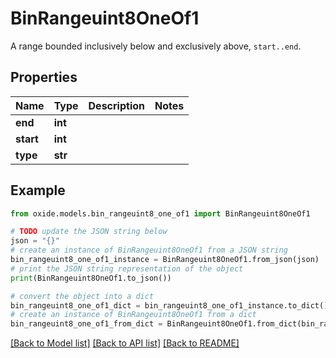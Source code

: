 # BinRangeuint8OneOf1

A range bounded inclusively below and exclusively above, `start..end`.

## Properties

Name | Type | Description | Notes
------------ | ------------- | ------------- | -------------
**end** | **int** |  | 
**start** | **int** |  | 
**type** | **str** |  | 

## Example

```python
from oxide.models.bin_rangeuint8_one_of1 import BinRangeuint8OneOf1

# TODO update the JSON string below
json = "{}"
# create an instance of BinRangeuint8OneOf1 from a JSON string
bin_rangeuint8_one_of1_instance = BinRangeuint8OneOf1.from_json(json)
# print the JSON string representation of the object
print(BinRangeuint8OneOf1.to_json())

# convert the object into a dict
bin_rangeuint8_one_of1_dict = bin_rangeuint8_one_of1_instance.to_dict()
# create an instance of BinRangeuint8OneOf1 from a dict
bin_rangeuint8_one_of1_from_dict = BinRangeuint8OneOf1.from_dict(bin_rangeuint8_one_of1_dict)
```
[[Back to Model list]](../README.md#documentation-for-models) [[Back to API list]](../README.md#documentation-for-api-endpoints) [[Back to README]](../README.md)


